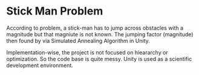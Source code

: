 # Stick Man Problem

According to problem, a stick-man has to jump across obstacles with a magnitude but that magniute is not known. The jumping factor (magnitude) then found by via Simulated Annealing Algorithm in Unity. 

Implementation-wise, the project is not focused on hieararchy or optimization. So the code base is quite messy. Unity is used as a scientific development environment.
